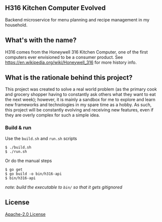 ## H316 Kitchen Computer Evolved

Backend microservice for menu planning and recipe management in my household.

## What's with the name?

H316 comes from the Honeywell 316 Kitchen Computer, one of the first computers ever envisioned to be a consumer product. See https://en.wikipedia.org/wiki/Honeywell_316 for more history info.

## What is the rationale behind this project?

This project was created to solve a real world problem (as the primary cook and grocery shopper having to constantly ask others what they want to eat the next week); however, it is mainly a sandbox for me to explore and learn new frameworks and technologies in my spare time as a hobby. As such, this project will be constantly evolving and receiving new features, even if they are overly complex for such a simple idea.

### Build & run

Use the `build.sh` and `run.sh` scripts
```
$ ./build.sh
$ ./run.sh
```

Or do the manual steps
```
$ go get
$ go build -o bin/h316-api
$ bin/h316-api
```
_note: build the executable to `bin/` so that it gets gitignored_

## License
<a href="https://opensource.org/licenses/Apache-2.0">Apache-2.0 License</a>
